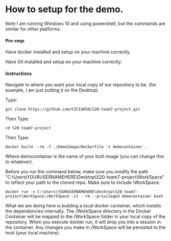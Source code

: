 # How to setup for the demo.
Note I am running Windows 10 and using powershell, but the commands are similar for other platforms.

#### Pre-reqs
Have docker installed and setup on your machine correctly. 

Have Git installed and setup on your machine correctly.

#### Instructions
Navigate to where you want your local copy of our repository to be. (for example, I am just putting it on the Desktop)

Type:
```
git clone https://github.com/CSCI4850/S20-team7-project.git
```
Then Type:
```
cd S20-team7-project
```
Then Type:
```
docker build --rm -f ./DemoImage/Dockerfile -t democontainer .
```
Where democontainer is the name of your built image (you can change this to whatever).

Before you run the command below, make sure you modify the path "C:\Users\YOURUSERNAMEHERE\Desktop\S20-team7-project\WorkSpace" to reflect your path to the cloned repo. Make sure to include \WorkSpace.

```
docker run -v C:\Users\YOURUSERNAMEHERE\Desktop\S20-team7-project\WorkSpace:/WorkSpace -it --rm --privileged democontainer bash 
```

What we are doing here is building a local docker container, which installs the dependencies internally. The /WorkSpace directory in the Docker Container will be mapped to the /WorkSpace folder in your local copy of the repository. When you execute docker run, it will drop you into a session in the container. Any changes you make in /WorkSpace will be persisted to the host (your local machine).

